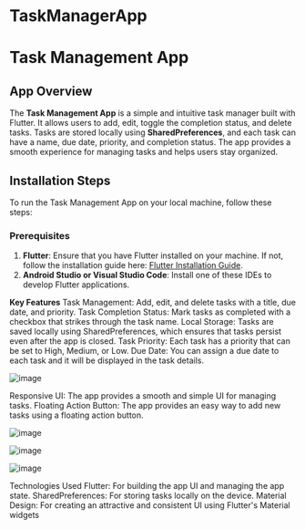 # TaskManagerApp

# Task Management App

## App Overview
The **Task Management App** is a simple and intuitive task manager built with Flutter. It allows users to add, edit, toggle the completion status, and delete tasks. Tasks are stored locally using **SharedPreferences**, and each task can have a name, due date, priority, and completion status. The app provides a smooth experience for managing tasks and helps users stay organized.

## Installation Steps

To run the Task Management App on your local machine, follow these steps:

### Prerequisites
1. **Flutter**: Ensure that you have Flutter installed on your machine. If not, follow the installation guide here: [Flutter Installation Guide](https://flutter.dev/docs/get-started/install).
2. **Android Studio or Visual Studio Code**: Install one of these IDEs to develop Flutter applications.

**Key Features**
Task Management: Add, edit, and delete tasks with a title, due date, and priority.
Task Completion Status: Mark tasks as completed with a checkbox that strikes through the task name.
Local Storage: Tasks are saved locally using SharedPreferences, which ensures that tasks persist even after the app is closed.
Task Priority: Each task has a priority that can be set to High, Medium, or Low.
Due Date: You can assign a due date to each task and it will be displayed in the task details.

![image](https://github.com/user-attachments/assets/fc2a86c9-cac9-4a4c-9a18-77e9e28e6651)

Responsive UI: The app provides a smooth and simple UI for managing tasks.
Floating Action Button: The app provides an easy way to add new tasks using a floating action button.

![image](https://github.com/user-attachments/assets/dad5f4a6-3e63-479d-9c5d-97e9d32f390e)

![image](https://github.com/user-attachments/assets/5092f902-c48e-4acd-a7eb-db861e869dcc)

![image](https://github.com/user-attachments/assets/c7853012-b8cc-41d4-9a44-6a3ca1ef353c)

Technologies Used
Flutter: For building the app UI and managing the app state.
SharedPreferences: For storing tasks locally on the device.
Material Design: For creating an attractive and consistent UI using Flutter's Material widgets
